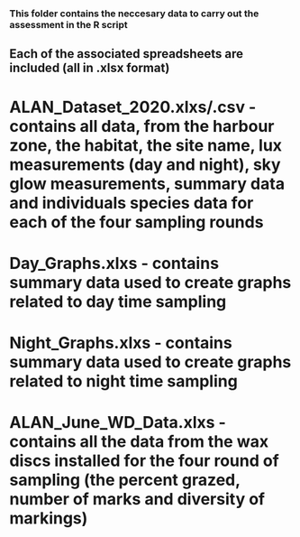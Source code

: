### This folder contains the neccesary data to carry out the assessment in the R script
## Each of the associated spreadsheets are included (all in .xlsx format)

# ALAN_Dataset_2020.xlxs/.csv - contains all data, from the harbour zone, the habitat, the site name, lux measurements (day and night), sky glow measurements, summary data and individuals species data for each of the four sampling rounds 
# Day_Graphs.xlxs - contains summary data used to create graphs related to day time sampling 
# Night_Graphs.xlxs - contains summary data used to create graphs related to night time sampling 
# ALAN_June_WD_Data.xlxs - contains all the data from the wax discs installed for the four round of sampling (the percent grazed, number of marks and diversity of markings)
